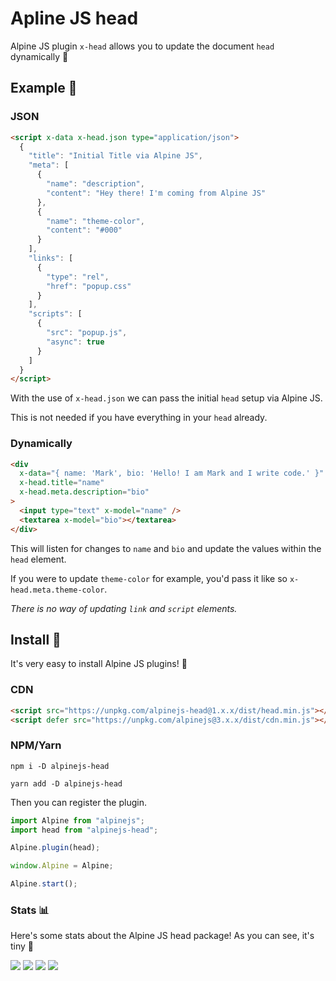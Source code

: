 # Apline JS head

Alpine JS plugin `x-head` allows you to update the document `head` dynamically 🥳

## Example 👀

### JSON

```html
<script x-data x-head.json type="application/json">
  {
    "title": "Initial Title via Alpine JS",
    "meta": [
      {
        "name": "description",
        "content": "Hey there! I'm coming from Alpine JS"
      },
      {
        "name": "theme-color",
        "content": "#000"
      }
    ],
    "links": [
      {
        "type": "rel",
        "href": "popup.css"
      }
    ],
    "scripts": [
      {
        "src": "popup.js",
        "async": true
      }
    ]
  }
</script>
```

With the use of `x-head.json` we can pass the initial `head` setup via Alpine JS.

This is not needed if you have everything in your `head` already.

### Dynamically

```html
<div
  x-data="{ name: 'Mark', bio: 'Hello! I am Mark and I write code.' }"
  x-head.title="name"
  x-head.meta.description="bio"
>
  <input type="text" x-model="name" />
  <textarea x-model="bio"></textarea>
</div>
```

This will listen for changes to `name` and `bio` and update the values within the `head` element.

If you were to update `theme-color` for example, you'd pass it like so `x-head.meta.theme-color`.

_There is no way of updating `link` and `script` elements._

## Install 🌟

It's very easy to install Alpine JS plugins! 🙌

### CDN

```html
<script src="https://unpkg.com/alpinejs-head@1.x.x/dist/head.min.js"></script>
<script defer src="https://unpkg.com/alpinejs@3.x.x/dist/cdn.min.js"></script>
```

### NPM/Yarn

```shell
npm i -D alpinejs-head

yarn add -D alpinejs-head
```

Then you can register the plugin.

```js
import Alpine from "alpinejs";
import head from "alpinejs-head";

Alpine.plugin(head);

window.Alpine = Alpine;

Alpine.start();
```

### Stats 📊

Here's some stats about the Alpine JS head package! As you can see, it's tiny 🤏

![](https://img.shields.io/bundlephobia/min/alpinejs-head)
![](https://img.shields.io/npm/v/alpinejs-head)
![](https://img.shields.io/npm/dt/alpinejs-head)
![](https://img.shields.io/github/license/markmead/alpinejs-head)
